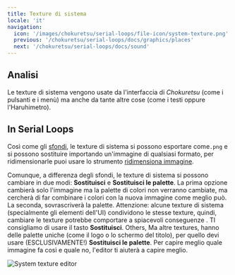 ```yaml
---
title: Texture di sistema
locale: 'it'
navigation:
  icon: '/images/chokuretsu/serial-loops/file-icon/system-texture.png'
  previous: '/chokuretsu/serial-loops/docs/graphics/places'
  next: '/chokuretsu/serial-loops/docs/sound'
---
```


## Analisi
Le texture di sistema vengono usate da l'interfaccia di *Chokuretsu* (come i pulsanti e i menù) ma anche da tante altre cose
(come i testi oppure l'Haruhimetro).

## In Serial Loops
Così come gli [sfondi](/chokuretsu/serial-loops/docs/graphics/backgrounds), le texture di sistema si possono esportare come`.png` e si possono sostituire importando un'immagine di qualsiasi formato, per ridimensionarle puoi usare lo strumento [ridimensiona immagine](/chokuretsu/serial-loops/docs/graphics/backgrounds#crop-and-scale).

Comunque, a differenza degli sfondi, le texture di sistema si possono cambiare in due modi: **Sostituisci** e **Sostituisci le palette**.
La prima opzione cambierà solo l'immagine ma la palette di colori non verranno cambiate, ma cercherà di far combinare i colori con la nuova immagine come meglio può. La seconda, sovrascriverà la palette. Attenzione: alcune texture di sistema (specialmente gli elementi dell'UI) condividono le stesse texture, quindi, cambiare le texture potrebbe comportare a spiacevoli conseguenze . TI consigliamo di usare il tasto **Sostituisci**. Others, Ma altre textures, hanno delle palette uniche (come il logo o lo schermo del titolo), per quello devi usare (ESCLUSIVAMENTE!) **Sostituisci le palette**.
Per capire meglio quale immagine fa così e quale no, l'editor ti aiuterà a capire meglio.

![System texture editor](/images/chokuretsu/serial-loops/system-texture-editing.png)